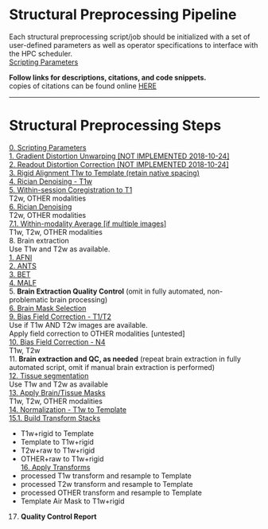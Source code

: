 # Structural Preprocessing Pipeline

Each structural preprocessing script/job should be initialized with a set of user-defined parameters as well as operator specifications to interface with the HPC scheduler.  
[Scripting Parameters](https://github.com/TKoscik/nimg_core/blob/master/pipelines/structural_preprocessing/scripting_parameters.md)

**Follow links for descriptions, citations, and code snippets.**  
copies of citations can be found online [HERE](https://paperpile.com/shared/5aInqX)  

***

# Structural Preprocessing Steps
[0. Scripting Parameters](https://github.com/TKoscik/nimg_core/blob/master/pipelines/structural_preprocessing/scripting_parameters.md)  
[1. Gradient Distortion Unwarping [NOT IMPLEMENTED 2018-10-24]](https://github.com/TKoscik/nimg_core/blob/master/pipelines/structural_preprocessing/gradient_distortion_unwarping.md)  
[2. Readout Distortion Correction [NOT IMPLEMENTED 2018-10-24]](https://github.com/TKoscik/nimg_core/blob/master/pipelines/structural_preprocessing/readout_distortion_correction.md)  
[3. Rigid Alignment T1w to Template (retain native spacing)](https://github.com/TKoscik/nimg_core/blob/master/pipelines/structural_preprocessing/rigid_alignment.md)  
[4. Rician Denoising - T1w](https://github.com/TKoscik/nimg_core/blob/master/pipelines/structural_preprocessing/denoising.md)  
[5. Within-session Coregistration to T1](https://github.com/TKoscik/nimg_core/blob/master/pipelines/structural_preprocessing/within_session_multimodal_registration.md)  
      T2w, OTHER modalities    
[6. Rician Denoising](https://github.com/TKoscik/nimg_core/blob/master/pipelines/structural_preprocessing/denoising.md)  
      T2w, OTHER modalities    
[7.1. Within-modality Average [if multiple images]](https://github.com/TKoscik/nimg_core/blob/master/pipelines/structural_preprocessing/within_modality_average.md)  
      T1w, T2w, OTHER modalities    
8. Brain extraction  
   Use T1w and T2w as available.  
  [1. AFNI](https://github.com/TKoscik/nimg_core/blob/master/pipelines/structural_preprocessing/brain_extraction_AFNI.md)  
  [2. ANTS](https://github.com/TKoscik/nimg_core/blob/master/pipelines/structural_preprocessing/brain_extraction_ANTS.md)  
  [3. BET](https://github.com/TKoscik/nimg_core/blob/master/pipelines/structural_preprocessing/brain_extraction_BET.md)  
  [4. MALF](https://github.com/TKoscik/nimg_core/blob/master/pipelines/structural_preprocessing/brain_extraction_MALF.md)  
  5. __Brain Extraction Quality Control__ (omit in fully automated, non-problematic brain processing)    
  [6. Brain Mask Selection](https://github.com/TKoscik/nimg_core/blob/master/pipelines/structural_preprocessing/brain_extraction_selection.md)    
[9. Bias Field Correction - T1/T2](https://github.com/TKoscik/nimg_core/blob/master/pipelines/structural_preprocessing/bias_field_correction_T1T2.md)  
   Use if T1w AND T2w images are available.  
   Apply field correction to OTHER modalities [untested]  
[10. Bias Field Correction - N4](https://github.com/TKoscik/nimg_core/blob/master/pipelines/structural_preprocessing/bias_field_correction_N4.md)  
   T1w, T2w    
11. __Brain extraction and QC, as needed__ (repeat brain extraction in fully automated script, omit if manual brain extraction is performed)  
[12. Tissue segmentation](https://github.com/TKoscik/nimg_core/blob/master/pipelines/structural_preprocessing/tissue_segmentation.md)  
   Use T1w and T2w as available    
[13. Apply Brain/Tissue Masks](https://github.com/TKoscik/nimg_core/blob/master/pipelines/structural_preprocessing/apply_masks.md)  
   T1w, T2w, OTHER modalities    
[14. Normalization - T1w to Template](https://github.com/TKoscik/nimg_core/blob/master/pipelines/structural_preprocessing/normalization_to_template_space.md)  
[15.1. Build Transform Stacks](https://github.com/TKoscik/nimg_core/blob/master/pipelines/structural_preprocessing/build_xfm_stack.md)  
  * T1w+rigid to Template  
  * Template to T1w+rigid  
  * T2w+raw to T1w+rigid  
  * OTHER+raw to T1w+rigid  
[16. Apply Transforms](https://github.com/TKoscik/nimg_core/blob/master/pipelines/structural_preprocessing/apply_xfm.md)  
  * processed T1w transform and resample to Template  
  * processed T2w transform and resample to Template  
  * processed OTHER transform and resample to Template    
  * Template Air Mask to T1w+rigid  
17. __Quality Control Report__  
